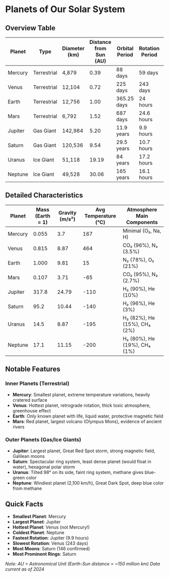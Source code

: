 # Planets of Our Solar System

## Overview Table

| Planet | Type | Diameter (km) | Distance from Sun (AU) | Orbital Period | Rotation Period | Moons | Rings |
|--------|------|---------------|------------------------|----------------|-----------------|-------|-------|
| Mercury | Terrestrial | 4,879 | 0.39 | 88 days | 59 days | 0 | No |
| Venus | Terrestrial | 12,104 | 0.72 | 225 days | 243 days | 0 | No |
| Earth | Terrestrial | 12,756 | 1.00 | 365.25 days | 24 hours | 1 | No |
| Mars | Terrestrial | 6,792 | 1.52 | 687 days | 24.6 hours | 2 | No |
| Jupiter | Gas Giant | 142,984 | 5.20 | 11.9 years | 9.9 hours | 95 | Yes |
| Saturn | Gas Giant | 120,536 | 9.54 | 29.5 years | 10.7 hours | 146 | Yes |
| Uranus | Ice Giant | 51,118 | 19.19 | 84 years | 17.2 hours | 28 | Yes |
| Neptune | Ice Giant | 49,528 | 30.06 | 165 years | 16.1 hours | 16 | Yes |

## Detailed Characteristics

| Planet | Mass (Earth = 1) | Gravity (m/s²) | Avg Temperature (°C) | Atmosphere Main Components |
|--------|------------------|----------------|---------------------|---------------------------|
| Mercury | 0.055 | 3.7 | 167 | Minimal (O₂, Na, H) |
| Venus | 0.815 | 8.87 | 464 | CO₂ (96%), N₂ (3.5%) |
| Earth | 1.000 | 9.81 | 15 | N₂ (78%), O₂ (21%) |
| Mars | 0.107 | 3.71 | -65 | CO₂ (95%), N₂ (2.7%) |
| Jupiter | 317.8 | 24.79 | -110 | H₂ (90%), He (10%) |
| Saturn | 95.2 | 10.44 | -140 | H₂ (96%), He (3%) |
| Uranus | 14.5 | 8.87 | -195 | H₂ (82%), He (15%), CH₄ (2%) |
| Neptune | 17.1 | 11.15 | -200 | H₂ (80%), He (19%), CH₄ (1%) |

## Notable Features

### Inner Planets (Terrestrial)
- **Mercury**: Smallest planet, extreme temperature variations, heavily cratered surface
- **Venus**: Hottest planet, retrograde rotation, thick toxic atmosphere, greenhouse effect
- **Earth**: Only known planet with life, liquid water, protective magnetic field
- **Mars**: Red planet, largest volcano (Olympus Mons), evidence of ancient rivers

### Outer Planets (Gas/Ice Giants)
- **Jupiter**: Largest planet, Great Red Spot storm, strong magnetic field, Galilean moons
- **Saturn**: Spectacular ring system, least dense planet (would float in water), hexagonal polar storm
- **Uranus**: Tilted 98° on its side, faint ring system, methane gives blue-green color
- **Neptune**: Windiest planet (2,100 km/h), Great Dark Spot, deep blue color from methane

## Quick Facts
- **Smallest Planet**: Mercury
- **Largest Planet**: Jupiter
- **Hottest Planet**: Venus (not Mercury!)
- **Coldest Planet**: Neptune
- **Fastest Rotation**: Jupiter (9.9 hours)
- **Slowest Rotation**: Venus (243 days)
- **Most Moons**: Saturn (146 confirmed)
- **Most Prominent Rings**: Saturn

*Note: AU = Astronomical Unit (Earth-Sun distance = ~150 million km)*
*Data current as of 2024*